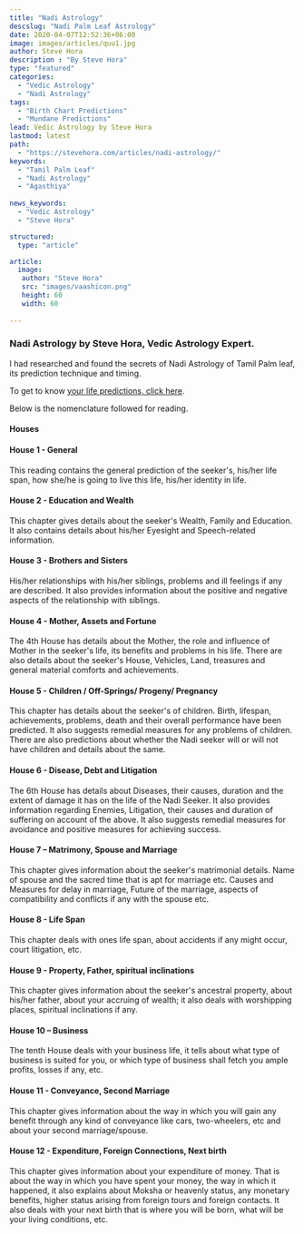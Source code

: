 ```yaml
---
title: "Nadi Astrology"
descslug: "Nadi Palm Leaf Astrology"
date: 2020-04-07T12:52:36+06:00
image: images/articles/quu1.jpg
author: Steve Hora
description : "By Steve Hora"
type: "featured"
categories: 
  - "Vedic Astrology"
  - "Nadi Astrology"
tags:
  - "Birth Chart Predictions"
  - "Mundane Predictions"
lead: Vedic Astrology by Steve Hora
lastmod: latest 
path:
  - "https://stevehora.com/articles/nadi-astrology/"
keywords:
  - "Tamil Palm Leaf"
  - "Nadi Astrology"
  - "Agasthiya"
  
news_keywords:
  - "Vedic Astrology"
  - "Steve Hora"

structured:
  type: "article"

article:
  image:
   author: "Steve Hora"
   src: "images/vaashicon.png"
   height: 60
   width: 60
  
---
```


### Nadi Astrology by Steve Hora, Vedic Astrology Expert.

I had researched and found the secrets of Nadi Astrology of Tamil Palm leaf, its prediction technique and timing.

To get to know [your life predictions, click here](https://forms.gle/Wz5jF4WtQhJrv91K6).

Below is the nomenclature followed for reading.

#### Houses
#### House 1 - General
This reading contains the general prediction of the seeker's, his/her life span, how she/he is going to live this life, his/her identity in life.

#### House 2 - Education and Wealth
This chapter gives details about the seeker's Wealth, Family and Education. It also contains details about his/her Eyesight and Speech-related information.
 
#### House 3 - Brothers and Sisters
His/her relationships with his/her siblings, problems and ill feelings if any are described. It also provides information about the positive and negative aspects of the relationship with siblings.
 
#### House 4 - Mother, Assets and Fortune
The 4th House has details about the Mother, the role and influence of Mother in the seeker's life, its benefits and problems in his life. There are also details about the seeker's House, Vehicles, Land, treasures and general material comforts and achievements.
 
#### House 5 - Children / Off-Springs/ Progeny/ Pregnancy
This chapter has details about the seeker's of children. Birth, lifespan, achievements, problems, death and their overall performance have been predicted. It also suggests remedial measures for any problems of children. There are also predictions about whether the Nadi seeker will or will not have children and details about the same.
 
#### House 6 - Disease, Debt and Litigation
The 6th House has details about Diseases, their causes, duration and the extent of damage it has on the life of the Nadi Seeker. It also provides information regarding Enemies, Litigation, their causes and duration of suffering on account of the above. It also suggests remedial measures for avoidance and positive measures for achieving success.
 
#### House 7 – Matrimony, Spouse and Marriage
This chapter gives information about the seeker's matrimonial details. Name of spouse and the sacred time that is apt for marriage etc. Causes and Measures for delay in marriage, Future of the marriage, aspects of compatibility and conflicts if any with the spouse etc.
 
#### House 8 - Life Span
This chapter deals with ones  life span, about accidents if any might occur, court litigation, etc.
 
#### House 9 - Property, Father, spiritual inclinations
This chapter gives information about the seeker's ancestral property, about his/her father, about your accruing of wealth; it also deals with worshipping places, spiritual inclinations if any.
 
#### House 10 – Business
The tenth House deals with your business life, it tells about what type of business is suited for you, or which type of business shall fetch you ample profits, losses if any, etc.
 
#### House 11 - Conveyance, Second Marriage
This chapter gives information about the way in which you will gain any benefit through any kind of conveyance like cars, two-wheelers, etc and about your second marriage/spouse.
 
#### House 12 - Expenditure, Foreign Connections, Next birth
This chapter gives information about your expenditure of money. That is about the way in which you have spent your money, the way in which it happened, it also explains about Moksha or heavenly status, any monetary benefits, higher status arising from foreign tours and foreign contacts. It also deals with your next birth that is where you will be born, what will be your living conditions, etc.